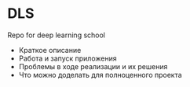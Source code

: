 # DLS
Repo for deep learning school

* Краткое описание
* Работа и запуск приложения
* Проблемы в ходе реализации и их решения
* Что можно доделать для полноценного проекта
